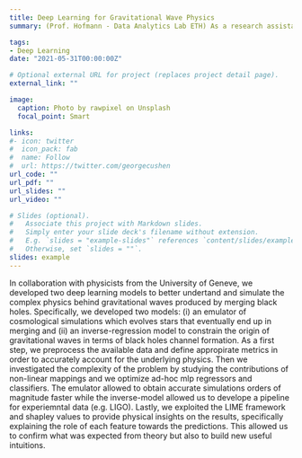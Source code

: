 ```yaml
---
title: Deep Learning for Gravitational Wave Physics
summary: (Prof. Hofmann - Data Analytics Lab ETH) As a research assistant I developed deep learning models to emulate a complex cosmological simulation and an inverse regression model to constrain the formation of gravitational waves.

tags:
- Deep Learning
date: "2021-05-31T00:00:00Z"

# Optional external URL for project (replaces project detail page).
external_link: ""

image:
  caption: Photo by rawpixel on Unsplash
  focal_point: Smart

links:
#- icon: twitter
#  icon_pack: fab
#  name: Follow
#  url: https://twitter.com/georgecushen
url_code: ""
url_pdf: ""
url_slides: ""
url_video: ""

# Slides (optional).
#   Associate this project with Markdown slides.
#   Simply enter your slide deck's filename without extension.
#   E.g. `slides = "example-slides"` references `content/slides/example-slides.md`.
#   Otherwise, set `slides = ""`.
slides: example
---
```


In collaboration with physicists from the University of Geneve, we developed two deep learning models to better undertand and simulate the complex physics behind gravitational waves produced by merging black holes. Specifically, we developed two models: (i) an emulator of cosmological simulations which evolves stars that eventually end up in merging and (ii) an inverse-regression model to constrain the origin of gravitational waves in terms of black holes channel formation. As a first step, we preprocess the available data and define appropirate metrics in order to accurately account for the underlying physics. Then we investigated the complexity of the problem by studying the contributions of non-linear mappings and we optimize ad-hoc mlp regressors and classifiers. The emulator allowed to obtain accurate simulations orders of magnitude faster while the inverse-model allowed us to develope a pipeline for experiemntal data (e.g. LIGO). Lastly, we exploited the LIME framework and shapley values to provide physical insights on the results, specifically explaining the role of each feature towards the predictions. This allowed us to confirm what was expected from theory but also to build new useful intuitions.
